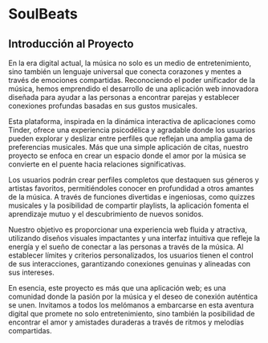# SoulBeats

## Introducción al Proyecto

En la era digital actual, la música no solo es un medio de entretenimiento, sino también un lenguaje universal que conecta corazones y mentes a través de emociones compartidas. Reconociendo el poder unificador de la música, hemos emprendido el desarrollo de una aplicación web innovadora diseñada para ayudar a las personas a encontrar parejas y establecer conexiones profundas basadas en sus gustos musicales.

Esta plataforma, inspirada en la dinámica interactiva de aplicaciones como Tinder, ofrece una experiencia psicodélica y agradable donde los usuarios pueden explorar y deslizar entre perfiles que reflejan una amplia gama de preferencias musicales. Más que una simple aplicación de citas, nuestro proyecto se enfoca en crear un espacio donde el amor por la música se convierte en el puente hacia relaciones significativas.

Los usuarios podrán crear perfiles completos que destaquen sus géneros y artistas favoritos, permitiéndoles conocer en profundidad a otros amantes de la música. A través de funciones divertidas e ingeniosas, como quizzes musicales y la posibilidad de compartir playlists, la aplicación fomenta el aprendizaje mutuo y el descubrimiento de nuevos sonidos.

Nuestro objetivo es proporcionar una experiencia web fluida y atractiva, utilizando diseños visuales impactantes y una interfaz intuitiva que refleje la energía y el sueño de conectar a las personas a través de la música. Al establecer límites y criterios personalizados, los usuarios tienen el control de sus interacciones, garantizando conexiones genuinas y alineadas con sus intereses.

En esencia, este proyecto es más que una aplicación web; es una comunidad donde la pasión por la música y el deseo de conexión auténtica se unen. Invitamos a todos los melómanos a embarcarse en esta aventura digital que promete no solo entretenimiento, sino también la posibilidad de encontrar el amor y amistades duraderas a través de ritmos y melodías compartidas.
